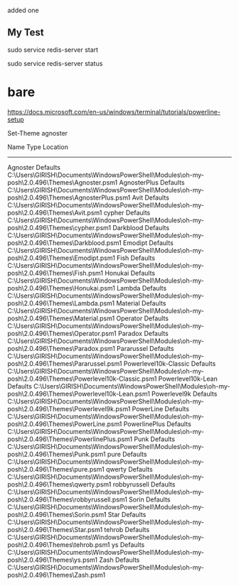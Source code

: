 added one

## My Test
sudo service redis-server start

sudo service redis-server status

# bare
https://docs.microsoft.com/en-us/windows/terminal/tutorials/powerline-setup

Set-Theme agnoster

Name                  Type     Location
----                  ----     --------
Agnoster              Defaults C:\Users\GIRISH\Documents\WindowsPowerShell\Modules\oh-my-posh\2.0.496\Themes\Agnoster.psm1
AgnosterPlus          Defaults C:\Users\GIRISH\Documents\WindowsPowerShell\Modules\oh-my-posh\2.0.496\Themes\AgnosterPlus.psm1
Avit                  Defaults C:\Users\GIRISH\Documents\WindowsPowerShell\Modules\oh-my-posh\2.0.496\Themes\Avit.psm1
cypher                Defaults C:\Users\GIRISH\Documents\WindowsPowerShell\Modules\oh-my-posh\2.0.496\Themes\cypher.psm1
Darkblood             Defaults C:\Users\GIRISH\Documents\WindowsPowerShell\Modules\oh-my-posh\2.0.496\Themes\Darkblood.psm1
Emodipt               Defaults C:\Users\GIRISH\Documents\WindowsPowerShell\Modules\oh-my-posh\2.0.496\Themes\Emodipt.psm1
Fish                  Defaults C:\Users\GIRISH\Documents\WindowsPowerShell\Modules\oh-my-posh\2.0.496\Themes\Fish.psm1
Honukai               Defaults C:\Users\GIRISH\Documents\WindowsPowerShell\Modules\oh-my-posh\2.0.496\Themes\Honukai.psm1
Lambda                Defaults C:\Users\GIRISH\Documents\WindowsPowerShell\Modules\oh-my-posh\2.0.496\Themes\Lambda.psm1
Material              Defaults C:\Users\GIRISH\Documents\WindowsPowerShell\Modules\oh-my-posh\2.0.496\Themes\Material.psm1
Operator              Defaults C:\Users\GIRISH\Documents\WindowsPowerShell\Modules\oh-my-posh\2.0.496\Themes\Operator.psm1
Paradox               Defaults C:\Users\GIRISH\Documents\WindowsPowerShell\Modules\oh-my-posh\2.0.496\Themes\Paradox.psm1
Pararussel            Defaults C:\Users\GIRISH\Documents\WindowsPowerShell\Modules\oh-my-posh\2.0.496\Themes\Pararussel.psm1
Powerlevel10k-Classic Defaults C:\Users\GIRISH\Documents\WindowsPowerShell\Modules\oh-my-posh\2.0.496\Themes\Powerlevel10k-Classic.psm1
Powerlevel10k-Lean    Defaults C:\Users\GIRISH\Documents\WindowsPowerShell\Modules\oh-my-posh\2.0.496\Themes\Powerlevel10k-Lean.psm1
Powerlevel9k          Defaults C:\Users\GIRISH\Documents\WindowsPowerShell\Modules\oh-my-posh\2.0.496\Themes\Powerlevel9k.psm1
PowerLine             Defaults C:\Users\GIRISH\Documents\WindowsPowerShell\Modules\oh-my-posh\2.0.496\Themes\PowerLine.psm1
PowerlinePlus         Defaults C:\Users\GIRISH\Documents\WindowsPowerShell\Modules\oh-my-posh\2.0.496\Themes\PowerlinePlus.psm1
Punk                  Defaults C:\Users\GIRISH\Documents\WindowsPowerShell\Modules\oh-my-posh\2.0.496\Themes\Punk.psm1
pure                  Defaults C:\Users\GIRISH\Documents\WindowsPowerShell\Modules\oh-my-posh\2.0.496\Themes\pure.psm1
qwerty                Defaults C:\Users\GIRISH\Documents\WindowsPowerShell\Modules\oh-my-posh\2.0.496\Themes\qwerty.psm1
robbyrussell          Defaults C:\Users\GIRISH\Documents\WindowsPowerShell\Modules\oh-my-posh\2.0.496\Themes\robbyrussell.psm1
Sorin                 Defaults C:\Users\GIRISH\Documents\WindowsPowerShell\Modules\oh-my-posh\2.0.496\Themes\Sorin.psm1
Star                  Defaults C:\Users\GIRISH\Documents\WindowsPowerShell\Modules\oh-my-posh\2.0.496\Themes\Star.psm1
tehrob                Defaults C:\Users\GIRISH\Documents\WindowsPowerShell\Modules\oh-my-posh\2.0.496\Themes\tehrob.psm1
ys                    Defaults C:\Users\GIRISH\Documents\WindowsPowerShell\Modules\oh-my-posh\2.0.496\Themes\ys.psm1
Zash                  Defaults C:\Users\GIRISH\Documents\WindowsPowerShell\Modules\oh-my-posh\2.0.496\Themes\Zash.psm1
